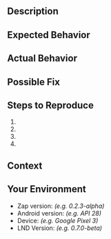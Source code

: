 <!--- Provide a general summary of the issue in the Title above -->

## Description

<!--- Provide a more detailed introduction to the issue itself, and why you consider it to be a bug -->

## Expected Behavior

<!--- Tell us what should happen -->

## Actual Behavior

<!--- Tell us what happens instead -->

## Possible Fix

<!--- Not obligatory, but suggest a fix or reason for the bug -->

## Steps to Reproduce

<!--- Provide a link to a live example, or an unambiguous set of steps to -->
<!--- reproduce this bug. Include code to reproduce, if relevant -->

1.
2.
3.
4.

## Context

<!--- How has this bug affected you? What were you trying to accomplish? -->

## Your Environment

<!--- Include as many relevant details about the environment you experienced the bug in -->

- Zap version: _(e.g. 0.2.3-alpha)_
- Android version: _(e.g. API 28)_
- Device: _(e.g. Google Pixel 3)_
- LND Version: _(e.g. 0.7.0-beta)_